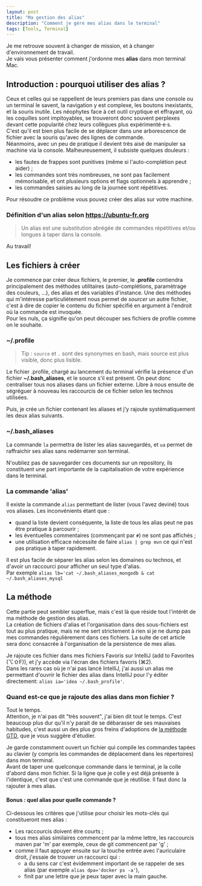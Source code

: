 ```yaml
---
layout: post
title: "Ma gestion des alias"
description: "Comment je gère mes alias dans le terminal"
tags: [Tools, Terminal]
---
```


Je me retrouve souvent à changer de mission, et à changer d'environnement de travail.    
Je vais vous présenter comment j'ordonne mes **alias** dans mon terminal Mac.    

## Introduction : pourquoi utiliser des alias ?

Ceux et celles qui se rappellent de leurs premiers pas dans une console ou un terminal le savent, la navigation y est complexe, 
les boutons inexistants, et la souris inutile. Les néophytes face à cet outil cryptique et effrayant, où les coquilles 
sont impitoyables, se trouveront donc souvent perplexes devant cette popularité chez leurs collègues plus expérimenté·e·s.      
C'est qu'il est bien plus facile de se déplacer dans une arborescence de fichier avec la souris qu'avec des 
lignes de commande.     
Néanmoins, avec un peu de pratique il devient très aisé de manipuler sa machine via la console. Malheureusement, il subsiste
quelques douleurs :    
* les fautes de frappes sont punitives (même si l'auto-complétion peut aider) ;
* les commandes sont très nombreuses, ne sont pas facilement mémorisable, et ont plusieurs options et flags optionnels à apprendre ;
* les commandes saisies au long de la journée sont répétitives.   
 
 
Pour résoudre ce problème vous pouvez créer des alias sur votre machine.


### Définition d'un alias selon https://ubuntu-fr.org

> Un alias est une substitution abrégée de commandes répétitives et/ou longues à taper dans la console. 


Au travail!

## Les fichiers à créer

Je commence par créer deux fichiers, le premier, le **.profile** contiendra principalement des méthodes utilitaires
(auto-complétions, paramètrage des couleurs, ...), des alias et des variables d'instance. 
Une des méthodes qui m'intéresse particuliètement nous permet de *sourcer* un autre fichier, c'est à dire
de copier le contenu du fichier spécifié en argument à l'endroit où la commande est invoquée.    
Pour les nuls, ça signifie qu'on peut découper ses fichiers de profile comme on le souhaite. 



### ~/.profile

<script src="https://gist.github.com/Fabinout/58f3326b4d01d02352e4b184a47abc43.js"></script>
 
> Tip : ```source``` et ```.``` sont des synonymes en bash, mais source est plus visible, donc plus lisible.



Le fichier .profile, chargé au lancement du terminal vérifie la présence d'un fichier **~/.bash_aliases**, et le source
s'il est présent. On peut donc centraliser tous nos aliases dans un fichier externe. Libre à nous ensuite de ségréguer
à nouveau les raccourcis de ce fichier selon les technos utilisées.
  
Puis, je crée un fichier contenant les aliases et j'y rajoute systématiquement les deux alias suivants. 

### ~/.bash_aliases

<script src="https://gist.github.com/Fabinout/df651d9a0734eca3eb04cf1e47310e13.js"></script>
 
La commande ```la``` permettra de lister les alias sauvegardés, et ```ua``` permet de raffraichir ses alias 
sans redémarrer son terminal.   

N'oubliez pas de sauvegarder ces documents sur un repository, ils constituent une part importante de la capitalisation
de votre expérience dans le terminal.

### La commande 'alias'
 
Il existe la commande ```alias``` permettant de lister (vous l'avez deviné) tous vos aliases. 
Les inconvénients étant que :  
* quand la liste  devient conséquente, la liste de tous les alias peut ne pas être pratique à parcourir ;
* les éventuelles commentaires (commençant par ```#```) ne sont pas affichés ;    
* une utilisation efficace nécessite de faire ```alias | grep mvn``` ce qui n'est pas pratique à taper rapidement.    
  
Il est plus facile de séparer les alias selon les domaines ou technos, et d'avoir un raccourci pour afficher un seul 
type d'alias.    
Par exemple ```alias lb='cat ~/.bash_aliases_mongodb & cat ~/.bash_aliases_mysql```   

## La méthode

Cette partie peut sembler superflue, mais c'est là que réside tout l'intérêt de ma méthode de gestion des alias.      
La création de fichiers d'alias et l'organisation dans des sous-fichiers est tout au plus pratique, mais ne me sert 
strictement à rien si je ne dump pas mes commandes régulièrement dans ces fichiers. La suite de cet article sera donc 
consacrée à l'organisation de la persistence de mes alias.
       
Je rajoute ces fichier dans mes fichiers Favoris sur IntelliJ (add to Favorites (⌥⇧F)), 
et j'y accède via l'écran des fichiers favoris (⌘2).          
Dans les rares cas où je n'ai pas lancé IntelliJ, j'ai aussi un alias me permettant d'ouvrir
le fichier des alias dans IntelliJ pour l'y éditer directement: ```alias ia='idea ~/.bash_profile'```. 


### Quand est-ce que je rajoute des alias dans mon fichier ?

Tout le temps.    
Attention, je n'ai pas dit "très souvent", j'ai bien dit tout le temps. C'est beaucoup plus dur qu'il n'y parait de se 
débarasser de ses mauvaises habitudes, c'est aussi un des plus gros freins d'adoptions de
[la méthode GTD](https://fr.wikipedia.org/wiki/Getting_Things_Done), que je vous 
suggère d'étudier.  

Je garde constamment ouvert un fichier qui compile les commandes tapées au clavier (y compris les commandes 
de déplacement dans les répertoires) dans mon terminal.    
Avant de taper une quelconque commande dans le terminal, je la colle d'abord dans mon fichier. 
Si la ligne que je colle y est déjà présente à l'identique, c'est que c'est une commande que 
je réutilise. Il faut donc la rajouter à mes alias.

#### Bonus : quel alias pour quelle commande ?

Ci-dessous les critères que j'utilise pour choisir les mots-clés qui constitueront mes alias :
* Les raccourcis doivent être courts ;    
* tous mes alias similaires commencent par la même lettre, les raccourcis maven par 'm' par exemple, ceux de git commencent par 'g' ;
* comme il faut appuyer ensuite sur la touche entrée avec l'auriculaire droit, j'essaie de trouver un raccourci qui :
    * a du sens car c'est évidemment important de se rappeler de ses alias (par exemple ```alias dpa='docker ps -a'```), 
    * finit par une lettre que je peux taper avec la main gauche.
    